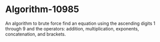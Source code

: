# Algorithm-10985
An algorithm to brute force find an equation using the ascending digits 1 through 9 and the operators: addition, multiplication, exponents, concatenation, and brackets. 
